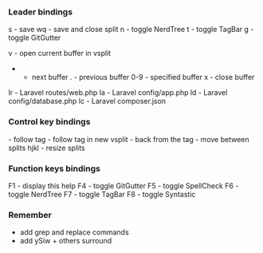 ### Leader bindings
s - save
wq - save and close split
n - toggle NerdTree
t - toggle TagBar
g - toggle GitGutter

v - open current buffer in vsplit
- - next buffer
. - previous buffer
0-9 - specified buffer
x - close buffer

lr - Laravel routes/web.php
la - Laravel config/app.php
ld - Laravel config/database.php
lc - Laravel composer.json

### Control key bindings
<C-i> - follow tag
<C-o> - follow tag in new vsplit
<C-t> - back from the tag
<C-hjkl> - move between splits
<C-w>hjkl - resize splits

### Function keys bindings
F1 - display this help
F4 - toggle GitGutter
F5 - toggle SpellCheck
F6 - toggle NerdTree
F7 - toggle TagBar
F8 - toggle Syntastic

### Remember
- add grep and replace commands
- add ySiw + others surround

